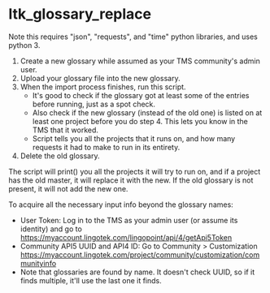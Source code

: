 # ltk_glossary_replace

Note this requires "json", "requests", and "time" python libraries, and uses python 3.

1. Create a new glossary while assumed as your TMS community's admin user.
2. Upload your glossary file into the new glossary.
3. When the import process finishes, run this script.
      * It's good to check if the glossary got at least some of the entries before running, just as a spot check.
      * Also check if the new glossary (instead of the old one) is listed on at least one project before you do step 4. This lets you know in the TMS that it worked.
      * Script tells you all the projects that it runs on, and how many requests it had to make to run in its entirety.
4. Delete the old glossary.

The script will print() you all the projects it will try to run on, and if a project has the old master, it will replace it with the new. 
If the old glossary is not present, it will not add the new one.

To acquire all the necessary input info beyond the glossary names:
* User Token: Log in to the TMS as your admin user (or assume its identity) and go to https://myaccount.lingotek.com/lingopoint/api/4/getApi5Token
* Community API5 UUID and API4 ID: Go to Community > Customization https://myaccount.lingotek.com/project/community/customization/communityinfo
* Note that glossaries are found by name. It doesn't check UUID, so if it finds multiple, it'll use the last one it finds.
